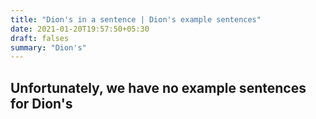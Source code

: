 ```yaml
---
title: "Dion's in a sentence | Dion's example sentences"
date: 2021-01-20T19:57:50+05:30
draft: falses
summary: "Dion's"
---
```

## Unfortunately, we have no example sentences for Dion's                 
